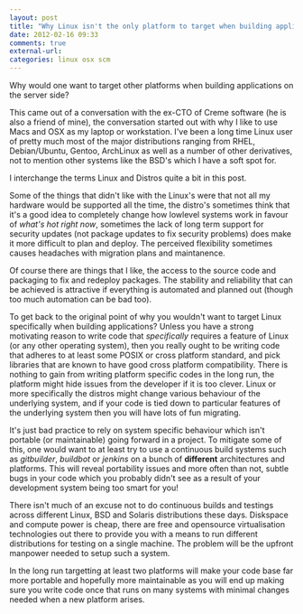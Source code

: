 ```yaml
---
layout: post
title: "Why Linux isn't the only platform to target when building applications"
date: 2012-02-16 09:33
comments: true
external-url: 
categories: linux osx scm
---
```


Why would one want to target other platforms when building applications
on the server side? 

This came out of a conversation with the ex-CTO of Creme software (he
is also a friend of mine), the conversation started out with why I
like to use Macs and OSX as my laptop or workstation. I've been a long
time Linux user of pretty much most of the major distributions ranging
from RHEL, Debian/Ubuntu, Gentoo, ArchLinux as well as a number of
other derivatives, not to mention other systems like the BSD's which I
have a soft spot for. 

I interchange the terms Linux and Distros quite a bit in this post.

Some of the things that didn't like with the Linux's were that not all
my hardware would be supported all the time, the distro's sometimes
think that it's a good idea to completely change how lowlevel systems
work in favour of _what's hot right now_, sometimes the lack of long
term support for security updates (not package updates to fix security
problems) does make it more difficult to plan and deploy. The
perceived flexibility sometimes causes headaches with migration plans
and maintanence.

Of course there are things that I like, the access to the source code
and packaging to fix and redeploy packages. The stability and
reliability that can be achieved is attractive if everything is
automated and planned out (though too much automation can be bad too).

To get back to the original point of why you wouldn't want to target
Linux specifically when building applications? Unless you have a
strong motivating reason to write code that _specifically_ requires a
feature of Linux (or any other operating system), then you really
ought to be writing code that adheres to at least some POSIX or cross
platform standard, and pick libraries that are known to have good
cross platform compatibility. There is nothing to gain from writing
platform specific codes in the long run, the platform might hide
issues from the developer if it is too clever. Linux or more
specifically the distros might change various behaviour of the
underlying system, and if your code is tied down to particular
features of the underlying system then you will have lots of fun
migrating.

It's just bad practice to rely on system specific behaviour which
isn't portable (or maintainable) going forward in a project. To
mitigate some of this, one would want to at least try to use a
continuous build systems such as _gitbuilder_, _buildbot_ or _jenkins_
on a bunch of __different__ architectures and platforms. This will
reveal portability issues and more often than not, subtle bugs in your
code which you probably didn't see as a result of your development
system being too smart for you!

There isn't much of an excuse not to do continuous builds and testings
across different Linux, BSD and Solaris distributions these
days. Diskspace and compute power is cheap, there are free and
opensource virtualisation technologies out there to provide you with a
means to run different distributions for testing on a single
machine. The problem will be the upfront manpower needed to setup such
a system.

In the long run targetting at least two platforms will make your code
base far more portable and hopefully more maintainable as you will end
up making sure you write code once that runs on many systems with
minimal changes needed when a new platform arises.
